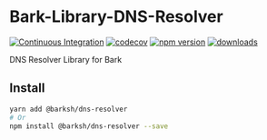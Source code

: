 # Bark-Library-DNS-Resolver

[![Continuous Integration](https://github.com/BarkSH/Bark-Library-DNS-Resolver/actions/workflows/ci.yml/badge.svg)](https://github.com/BarkSH/Bark-Library-DNS-Resolver/actions/workflows/ci.yml)
[![codecov](https://codecov.io/gh/BarkSH/Bark-Library-DNS-Resolver/branch/main/graph/badge.svg)](https://codecov.io/gh/BarkSH/Bark-Library-DNS-Resolver)
[![npm version](https://badge.fury.io/js/%40barksh%2Fdns-resolver.svg)](https://www.npmjs.com/package/@barksh/dns-resolver)
[![downloads](https://img.shields.io/npm/dm/@barksh/dns-resolver.svg)](https://www.npmjs.com/package/@barksh/dns-resolver)

DNS Resolver Library for Bark

## Install

```sh
yarn add @barksh/dns-resolver
# Or
npm install @barksh/dns-resolver --save
```
